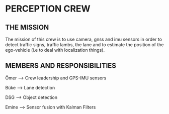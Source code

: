 # PERCEPTION CREW

## THE MISSION
The mission of this crew is to use camera, gnss and imu sensors in order to detect traffic signs, traffic lambs, the lane and to estimate the position of the ego-vehicle (i.e to deal with localization things).

## MEMBERS AND RESPONSIBILITIES
Ömer --> Crew leadership and GPS-IMU sensors

Büke --> Lane detection

DSG --> Object detection

Emine --> Sensor fusion with Kalman Filters
